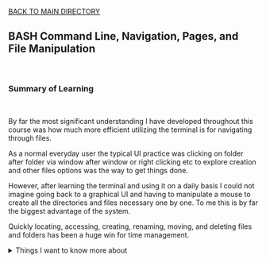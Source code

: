 [BACK TO MAIN DIRECTORY](../README.md)

## BASH Command Line, Navigation, Pages, and File Manipulation
<br>

### Summary of Learning
<br>

By far the most significant understanding I have developed throughout this course was how much more efficient utilizing the terminal is for navigating through files.

As a normal everyday user the typical UI practice was clicking on folder after folder via window after window or right clicking etc to explore creation and other files options was the way to get things done.

However, after learning the terminal and using it on a daily basis I could not imagine going back to a graphical UI and having to manipulate a mouse to create all the directories and files necessary one by one. To me this is by far the biggest advantage of the system.

Quickly locating, accessing, creating, renaming, moving, and deleting files and folders has been a huge win for time management.

<details>
<summary>Things I want to know more about</summary>

Begin writing here...
  
</details>